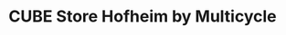 ---
title: "CUBE Store Hofheim by Multicycle"
url: /hofheim-am-taunus/cube-store-hofheim-by-multicycle/
shop: Fahrrad
---